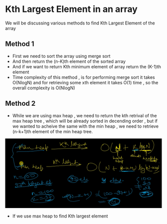 # Kth Largest Element in an array

We will be discussing various methods to find Kth Largest Element of the array

## Method 1

* First we need to sort the array using merge sort
* And then return the (n-K)th element of the sorted array
* And if we want to return Kth minimum element of array return the (K-1)th element
* Time complexity of this method , is for performing merge sort it takes O(NlogN) and for retrieving some xth element it takes O(1) time , so the overall complexity is O(NlogN)

## Method 2

* While we are using max heap , we need to return the kth retrival of the max heap tree , which will be already sorted in decending order , but if we wanted to acheive the same with the min heap , we need to retrieve (n-k+1)th element of the min heap tree.

![TimeComplexity Analysis while using Heaps](./Common_Images/img_1.png "TimeComplexity Analysis while using Heaps")

* If we use max heap to find Kth largest element